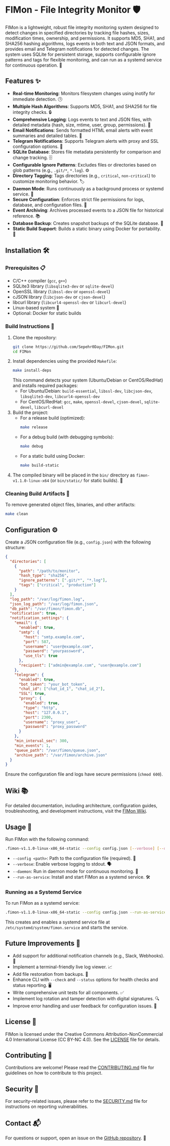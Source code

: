 # FIMon - File Integrity Monitor 🛡️

FIMon is a lightweight, robust file integrity monitoring system designed to detect changes in specified directories by tracking file hashes, sizes, modification times, ownership, and permissions. It supports MD5, SHA1, and SHA256 hashing algorithms, logs events in both text and JSON formats, and provides email and Telegram notifications for detected changes. The system uses SQLite for persistent storage, supports configurable ignore patterns and tags for flexible monitoring, and can run as a systemd service for continuous operation. 🚀

## Features ✨
- **Real-time Monitoring**: Monitors filesystem changes using inotify for immediate detection. 🕒
- **Multiple Hash Algorithms**: Supports MD5, SHA1, and SHA256 for file integrity checks. 🔒
- **Comprehensive Logging**: Logs events to text and JSON files, with detailed metadata (hash, size, mtime, user, group, permissions). 📝
- **Email Notifications**: Sends formatted HTML email alerts with event summaries and detailed tables. 📧
- **Telegram Notifications**: Supports Telegram alerts with proxy and SSL configuration options. 📱
- **SQLite Database**: Stores file metadata persistently for comparison and change tracking. 🗄️
- **Configurable Ignore Patterns**: Excludes files or directories based on glob patterns (e.g., `.git/*`, `*.log`). ⚙️
- **Directory Tagging**: Tags directories (e.g., `critical`, `non-critical`) to customize monitoring behavior. 🏷️
- **Daemon Mode**: Runs continuously as a background process or systemd service. 🔄
- **Secure Configuration**: Enforces strict file permissions for logs, database, and configuration files. 🔐
- **Event Archiving**: Archives processed events to a JSON file for historical reference. 📚
- **Database Backup**: Creates snapshot backups of the SQLite database. 💾
- **Static Build Support**: Builds a static binary using Docker for portability. 🐳

## Installation 🛠️

### Prerequisites 📋
- C/C++ compiler (`gcc`, `g++`)
- SQLite3 library (`libsqlite3-dev` or `sqlite-devel`)
- OpenSSL library (`libssl-dev` or `openssl-devel`)
- cJSON library (`libcjson-dev` or `cjson-devel`)
- libcurl library (`libcurl4-openssl-dev` or `libcurl-devel`)
- Linux-based system 🐧
- Optional: Docker for static builds

### Build Instructions 🔨
1. Clone the repository:
   ```bash
   git clone https://github.com/Sepehr0Day/FIMon.git
   cd FIMon
   ```
2. Install dependencies using the provided `Makefile`:
   ```bash
   make install-deps
   ```
   This command detects your system (Ubuntu/Debian or CentOS/RedHat) and installs required packages:
   - For Ubuntu/Debian: `build-essential`, `libssl-dev`, `libcjson-dev`, `libsqlite3-dev`, `libcurl4-openssl-dev`
   - For CentOS/RedHat: `gcc`, `make`, `openssl-devel`, `cjson-devel`, `sqlite-devel`, `libcurl-devel`
3. Build the project:
   - For a release build (optimized):
     ```bash
     make release
     ```
   - For a debug build (with debugging symbols):
     ```bash
     make debug
     ```
   - For a static build using Docker:
     ```bash
     make build-static
     ```
4. The compiled binary will be placed in the `bin/` directory as `fimon-v1.1.0-linux-x64` (or `bin/static/` for static builds). 🎉

### Cleaning Build Artifacts 🧹
To remove generated object files, binaries, and other artifacts:
```bash
make clean
```

## Configuration ⚙️
Create a JSON configuration file (e.g., `config.json`) with the following structure:

```json
{
  "directories": [
    {
      "path": "/path/to/monitor",
      "hash_type": "sha256",
      "ignore_patterns": [".git/*", "*.log"],
      "tags": ["critical", "production"]
    }
  ],
  "log_path": "/var/log/fimon.log",
  "json_log_path": "/var/log/fimon.json",
  "db_path": "/var/fimon/fimon.db",
  "notification": true,
  "notification_settings": {
    "email": {
      "enabled": true,
      "smtp": {
        "host": "smtp.example.com",
        "port": 587,
        "username": "user@example.com",
        "password": "yourpassword",
        "use_tls": true
      },
      "recipient": ["admin@example.com", "user@example.com"]
    },
    "telegram": {
      "enabled": true,
      "bot_token": "your_bot_token",
      "chat_id": ["chat_id_1", "chat_id_2"],
      "SSL": true,
      "proxy": {
        "enabled": true,
        "type": "http",
        "host": "127.0.0.1",
        "port": 2300,
        "username": "proxy_user",
        "password": "proxy_password"
      }
    },
    "min_interval_sec": 300,
    "min_events": 1,
    "queue_path": "/var/fimon/queue.json",
    "archive_path": "/var/fimon/archive.json"
  }
}
```
Ensure the configuration file and logs have secure permissions (`chmod 600`).

## Wiki 📚
For detailed documentation, including architecture, configuration guides, troubleshooting, and development instructions, visit the [FIMon Wiki](https://github.com/Sepehr0Day/FIMon/wiki).

## Usage 🚀
Run FIMon with the following command:
```bash
.fimon-v1.1.0-linux-x86_64-static --config config.json [--verbose] [--daemon] [--run-as-service]
```
- `--config <path>`: Path to the configuration file (required). 📄
- `--verbose`: Enable verbose logging to stdout. 🗣️
- `--daemon`: Run in daemon mode for continuous monitoring. 🔄
- `--run-as-service`: Install and start FIMon as a systemd service. 🛠️

### Running as a Systemd Service
To run FIMon as a systemd service:
```bash
.fimon-v1.1.0-linux-x86_64-static --config config.json --run-as-service
```
This creates and enables a systemd service file at `/etc/systemd/system/fimon.service` and starts the service.

## Future Improvements 📅
- Add support for additional notification channels (e.g., Slack, Webhooks). 📡
- Implement a terminal-friendly live log viewer. 📈
- Add file restoration from backups. 💾
- Enhance CLI with `--check` and `--status` options for health checks and status reporting. 🖥️
- Write comprehensive unit tests for all components. ✅
- Implement log rotation and tamper detection with digital signatures. 🔍
- Improve error handling and user feedback for configuration issues. 📣

## License 📜
FIMon is licensed under the Creative Commons Attribution-NonCommercial 4.0 International License (CC BY-NC 4.0). See the [LICENSE](LICENSE) file for details.

## Contributing 🤝
Contributions are welcome! Please read the [CONTRIBUTING.md](CONTRIBUTING.md) file for guidelines on how to contribute to this project.

## Security 🔐
For security-related issues, please refer to the [SECURITY.md](SECURITY.md) file for instructions on reporting vulnerabilities.

## Contact 📬
For questions or support, open an issue on the [GitHub repository](https://github.com/Sepehr0Day/FIMon). 🌟